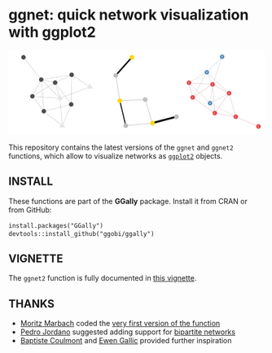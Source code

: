 # ggnet: quick network visualization with ggplot2

![](demo.jpg)

This repository contains the latest versions of the `ggnet` and `ggnet2` functions, which allow to visualize networks as [`ggplot2`](http://ggplot2.org/) objects.

## INSTALL

These functions are part of the __GGally__ package. Install it from CRAN or from GitHub:

```{r}
install.packages("GGally")
devtools::install_github("ggobi/ggally")
```

## VIGNETTE

The `ggnet2` function is fully documented in [this vignette](/).

## THANKS

- [Moritz Marbach](https://github.com/sumtxt) coded the [very first version of the function](http://sumtxt.wordpress.com/2011/07/02/visualizing-networks-with-ggplot2-in-r/)
- [Pedro Jordano](https://github.com/pedroj) suggested adding support for [bipartite networks](https://github.com/pedroj/bipartite_plots)
- [Baptiste Coulmont](http://coulmont.com/index.php?s=d%C3%A9put%C3%A9s) and [Ewen Gallic](http://freakonometrics.blog.free.fr/index.php?post/Twitter-deputes) provided further inspiration
